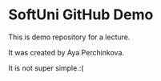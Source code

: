 # SoftUni GitHub Demo
This is demo repository for a lecture.

It was created by Aya Perchinkova.

It is not super simple.:(
